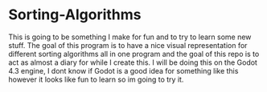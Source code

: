 # Sorting-Algorithms

This is going to be something I make for fun and to try to learn some new stuff. The goal of this program is to have a nice visual representation for different sorting algorithms all in one program and the goal of this repo is to act as almost a diary for while I create this. I will be doing this on the Godot 4.3 engine, I dont know if Godot is a good idea for something like this however it looks like fun to learn so im going to try it.
